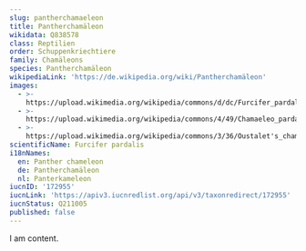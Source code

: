 ```yaml
---
slug: pantherchamaeleon
title: Pantherchamäleon
wikidata: Q838578
class: Reptilien
order: Schuppenkriechtiere
family: Chamäleons
species: Pantherchamäleon
wikipediaLink: 'https://de.wikipedia.org/wiki/Pantherchamäleon'
images:
  - >-
    https://upload.wikimedia.org/wikipedia/commons/d/dc/Furcifer_pardalis_-Zürich_Zoo-8a.jpg
  - >-
    https://upload.wikimedia.org/wikipedia/commons/4/49/Chamaeleo_pardalis_050725_02w.jpg
  - >-
    https://upload.wikimedia.org/wikipedia/commons/3/36/Oustalet's_chameleon_(Furcifer_oustaleti)_juvenile_Montagne_d’Ambre.jpg
scientificName: Furcifer pardalis
i18nNames:
  en: Panther chameleon
  de: Pantherchamäleon
  nl: Panterkameleon
iucnID: '172955'
iucnLink: 'https://apiv3.iucnredlist.org/api/v3/taxonredirect/172955'
iucnStatus: Q211005
published: false
---
```


I am content.
